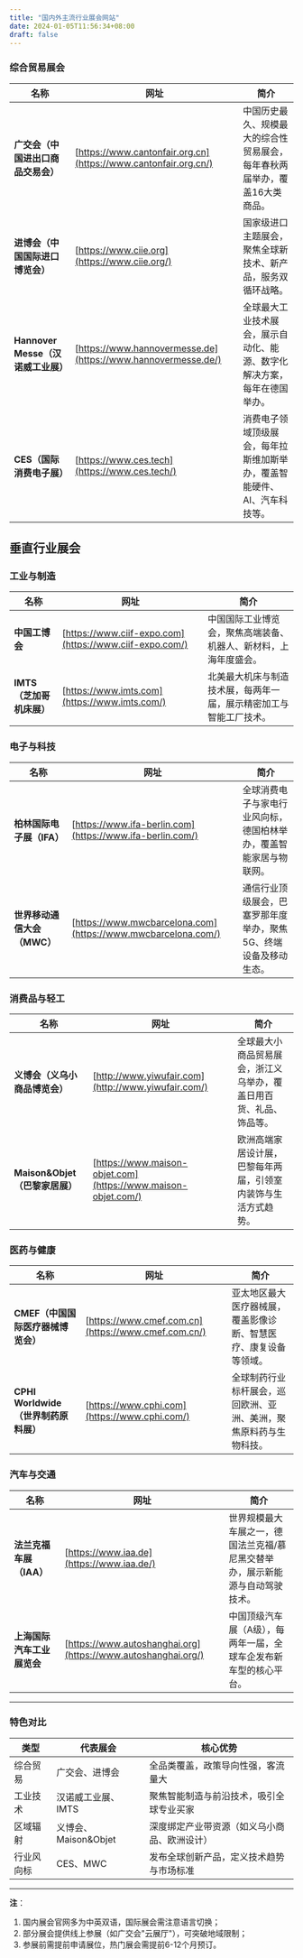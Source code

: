 ```yaml
---
title: "国内外主流行业展会网站"
date: 2024-01-05T11:56:34+08:00
draft: false
---
```



### **综合贸易展会**

| 名称 | 网址 | 简介 |
| --- | --- | --- |
| **广交会（中国进出口商品交易会）** | [https://www.cantonfair.org.cn](https://www.cantonfair.org.cn/) | 中国历史最久、规模最大的综合性贸易展会，每年春秋两届举办，覆盖16大类商品。 |
| **进博会（中国国际进口博览会）** | [https://www.ciie.org](https://www.ciie.org/) | 国家级进口主题展会，聚焦全球新技术、新产品，服务双循环战略。 |
| **Hannover Messe（汉诺威工业展）** | [https://www.hannovermesse.de](https://www.hannovermesse.de/) | 全球最大工业技术展会，展示自动化、能源、数字化解决方案，每年在德国举办。 |
| **CES（国际消费电子展）** | [https://www.ces.tech](https://www.ces.tech/) | 消费电子领域顶级展会，每年拉斯维加斯举办，覆盖智能硬件、AI、汽车科技等。 |


## **垂直行业展会**

### **工业与制造**

| 名称 | 网址 | 简介 |
| --- | --- | --- |
| **中国工博会** | [https://www.ciif-expo.com](https://www.ciif-expo.com/) | 中国国际工业博览会，聚焦高端装备、机器人、新材料，上海年度盛会。 |
| **IMTS（芝加哥机床展）** | [https://www.imts.com](https://www.imts.com/) | 北美最大机床与制造技术展，每两年一届，展示精密加工与智能工厂技术。 |

### **电子与科技**

| 名称 | 网址 | 简介 |
| --- | --- | --- |
| **柏林国际电子展（IFA）** | [https://www.ifa-berlin.com](https://www.ifa-berlin.com/) | 全球消费电子与家电行业风向标，德国柏林举办，覆盖智能家居与物联网。 |
| **世界移动通信大会（MWC）** | [https://www.mwcbarcelona.com](https://www.mwcbarcelona.com/) | 通信行业顶级展会，巴塞罗那年度举办，聚焦5G、终端设备及移动生态。 |

### **消费品与轻工**

| 名称 | 网址 | 简介 |
| --- | --- | --- |
| **义博会（义乌小商品博览会）** | [http://www.yiwufair.com](http://www.yiwufair.com/) | 全球最大小商品贸易展会，浙江义乌举办，覆盖日用百货、礼品、饰品等。 |
| **Maison&Objet（巴黎家居展）** | [https://www.maison-objet.com](https://www.maison-objet.com/) | 欧洲高端家居设计展，巴黎每年两届，引领室内装饰与生活方式趋势。 |

### **医药与健康**

| 名称 | 网址 | 简介 |
| --- | --- | --- |
| **CMEF（中国国际医疗器械博览会）** | [https://www.cmef.com.cn](https://www.cmef.com.cn/) | 亚太地区最大医疗器械展，覆盖影像诊断、智慧医疗、康复设备等领域。 |
| **CPHI Worldwide（世界制药原料展）** | [https://www.cphi.com](https://www.cphi.com/) | 全球制药行业标杆展会，巡回欧洲、亚洲、美洲，聚焦原料药与生物科技。 |

### **汽车与交通**

| 名称 | 网址 | 简介 |
| --- | --- | --- |
| **法兰克福车展（IAA）** | [https://www.iaa.de](https://www.iaa.de/) | 世界规模最大车展之一，德国法兰克福/慕尼黑交替举办，展示新能源与自动驾驶技术。 |
| **上海国际汽车工业展览会** | [https://www.autoshanghai.org](https://www.autoshanghai.org/) | 中国顶级汽车展（A级），每两年一届，全球车企发布新车型的核心平台。 |

---

### **特色对比**

| **类型** | **代表展会** | **核心优势** |
| --- | --- | --- |
| 综合贸易 | 广交会、进博会 | 全品类覆盖，政策导向性强，客流量大 |
| 工业技术 | 汉诺威工业展、IMTS | 聚焦智能制造与前沿技术，吸引全球专业买家 |
| 区域辐射 | 义博会、Maison&Objet | 深度绑定产业带资源（如义乌小商品、欧洲设计） |
| 行业风向标 | CES、MWC | 发布全球创新产品，定义技术趋势与市场标准 |

---

**注**：

1. 国内展会官网多为中英双语，国际展会需注意语言切换；
2. 部分展会提供线上参展（如广交会"云展厅"），可突破地域限制；
3. 参展前需提前申请展位，热门展会需提前6-12个月预订。
